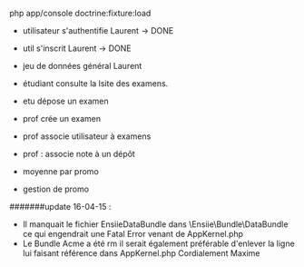 php app/console doctrine:fixture:load

- utilisateur s'authentifie Laurent -> DONE
- util s'inscrit Laurent -> DONE 

- jeu de données général Laurent 
- étudiant consulte la lsite des examens. 
- etu dépose un examen
- prof crée un examen 
- prof associe utilisateur à examens
- prof : associe note à un dépôt 
- moyenne par promo
- gestion de promo

#######update 16-04-15 :

- Il manquait le fichier EnsiieDataBundle dans \Ensiie\Bundle\DataBundle ce qui engendrait une Fatal Error venant de AppKernel.php
- Le Bundle Acme a été rm il serait également préférable d'enlever la ligne lui faisant référence dans AppKernel.php 
Cordialement Maxime
